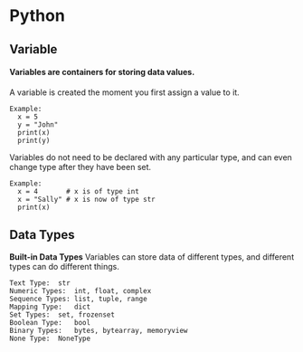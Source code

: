 # Python

## Variable

#### Variables are containers for storing data values.

A variable is created the moment you first assign a value to it.
```
Example:
  x = 5
  y = "John"
  print(x)
  print(y)
```
Variables do not need to be declared with any particular type, and can even change type after they have been set.
```
Example:
  x = 4       # x is of type int
  x = "Sally" # x is now of type str
  print(x)
```

## Data Types
**Built-in Data Types**
Variables can store data of different types, and different types can do different things.
```
Text Type:	str
Numeric Types:	int, float, complex
Sequence Types:	list, tuple, range
Mapping Type:	dict
Set Types:	set, frozenset
Boolean Type:	bool
Binary Types:	bytes, bytearray, memoryview
None Type:	NoneType
```

